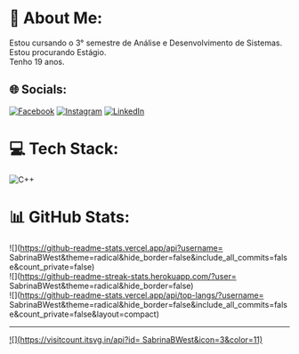 # 💫 About Me:
Estou cursando o 3° semestre de Análise e Desenvolvimento de Sistemas.<br>Estou procurando Estágio.<br>Tenho 19 anos.<br>


## 🌐 Socials:
[![Facebook](https://img.shields.io/badge/Facebook-%231877F2.svg?logo=Facebook&logoColor=white)](https://facebook.com/https://www.facebook.com/sabrina.b.westfal?mibextid=LQQJ4d) [![Instagram](https://img.shields.io/badge/Instagram-%23E4405F.svg?logo=Instagram&logoColor=white)](https://instagram.com/https://www.instagram.com/sabrina_bwest/?igshid=YmMyMTA2M2Y=) [![LinkedIn](https://img.shields.io/badge/LinkedIn-%230077B5.svg?logo=linkedin&logoColor=white)](https://linkedin.com/in/https://www.linkedin.com/in/sabrina-berger-westfal-8322a8267) 

# 💻 Tech Stack:
![C++](https://img.shields.io/badge/c++-%2300599C.svg?style=for-the-badge&logo=c%2B%2B&logoColor=white)
# 📊 GitHub Stats:
![](https://github-readme-stats.vercel.app/api?username= SabrinaBWest&theme=radical&hide_border=false&include_all_commits=false&count_private=false)<br/>
![](https://github-readme-streak-stats.herokuapp.com/?user= SabrinaBWest&theme=radical&hide_border=false)<br/>
![](https://github-readme-stats.vercel.app/api/top-langs/?username= SabrinaBWest&theme=radical&hide_border=false&include_all_commits=false&count_private=false&layout=compact)

---
[![](https://visitcount.itsvg.in/api?id= SabrinaBWest&icon=3&color=11)](https://visitcount.itsvg.in)

<!-- Proudly created with GPRM ( https://gprm.itsvg.in ) -->
